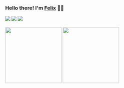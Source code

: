 ### Hello there! I'm [Felix](https://portfolio-felix.netlify.app/) 👨‍💻

<div>
<a href="https://github.com/felixmacaspac" target="_blank">
<img src="https://shields.io/badge/GITHUB-232225.svg?&style=for-the-badge&logo=github"></a>
<a href="https://discord.com/users/750345569737900074" target="_blank">
<img src="https://shields.io/badge/DISCORD-232225.svg?&style=for-the-badge&logo=discord"></a>
<a href="https://www.linkedin.com/in/felixmacaspac/" target="_blank">
<img src="https://shields.io/badge/LINKEDIN-232225.svg?&style=for-the-badge&logo=linkedin"></a>
<br />
<br />

  <div>
    <img src="http://github-readme-streak-stats.herokuapp.com?user=felixmacaspac&show_icons=true&theme=material-palenight&hide_border=true" width="%100" height="180px">
    <img src="https://github-felix-readme.vercel.app/api/top-langs/?username=felixmacaspac&show_icons=true&theme=material-palenight&hide_border=true" width="%100" height="180px">
  </div>

